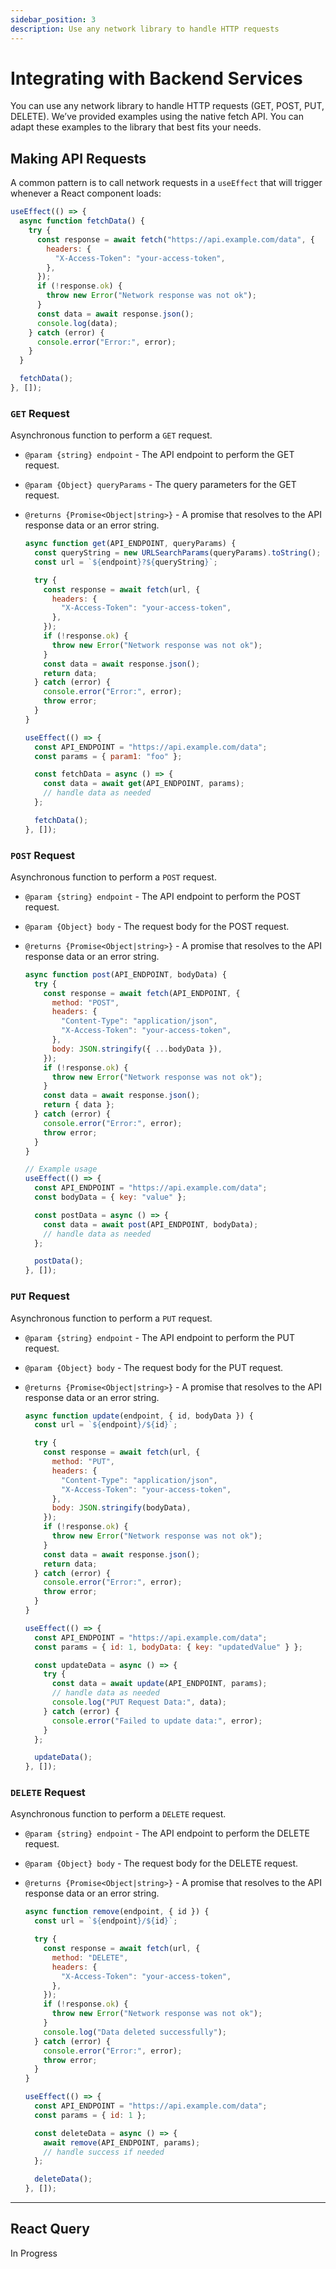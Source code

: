 ```yaml
---
sidebar_position: 3
description: Use any network library to handle HTTP requests
---
```


# Integrating with Backend Services

You can use any network library to handle HTTP requests (GET, POST, PUT, DELETE). We’ve provided examples using the native fetch API. You can adapt these examples to the library that best fits your needs.

## Making API Requests

A common pattern is to call network requests in a `useEffect` that will trigger whenever a React component loads:

```jsx
useEffect(() => {
  async function fetchData() {
    try {
      const response = await fetch("https://api.example.com/data", {
        headers: {
          "X-Access-Token": "your-access-token",
        },
      });
      if (!response.ok) {
        throw new Error("Network response was not ok");
      }
      const data = await response.json();
      console.log(data);
    } catch (error) {
      console.error("Error:", error);
    }
  }

  fetchData();
}, []);
```

### `GET` Request
Asynchronous function to perform a `GET` request.
- `@param {string} endpoint` - The API endpoint to perform the GET request.
- `@param {Object} queryParams` - The query parameters for the GET request.
- `@returns {Promise<Object|string>}` - A promise that resolves to the API response data or an error string.

    ```js
    async function get(API_ENDPOINT, queryParams) {
      const queryString = new URLSearchParams(queryParams).toString();
      const url = `${endpoint}?${queryString}`;

      try {
        const response = await fetch(url, {
          headers: {
            "X-Access-Token": "your-access-token",
          },
        });
        if (!response.ok) {
          throw new Error("Network response was not ok");
        }
        const data = await response.json();
        return data;
      } catch (error) {
        console.error("Error:", error);
        throw error;
      }
    }

    useEffect(() => {
      const API_ENDPOINT = "https://api.example.com/data";
      const params = { param1: "foo" };

      const fetchData = async () => {
        const data = await get(API_ENDPOINT, params);
        // handle data as needed
      };

      fetchData();
    }, []);
    ```

### `POST` Request

Asynchronous function to perform a `POST` request.
- `@param {string} endpoint` - The API endpoint to perform the POST request.
- `@param {Object} body` - The request body for the POST request.
- `@returns {Promise<Object|string>}` - A promise that resolves to the API response data or an error string.

    ```jsx
    async function post(API_ENDPOINT, bodyData) {
      try {
        const response = await fetch(API_ENDPOINT, {
          method: "POST",
          headers: {
            "Content-Type": "application/json",
            "X-Access-Token": "your-access-token",
          },
          body: JSON.stringify({ ...bodyData }),
        });
        if (!response.ok) {
          throw new Error("Network response was not ok");
        }
        const data = await response.json();
        return { data };
      } catch (error) {
        console.error("Error:", error);
        throw error;
      }
    }

    // Example usage
    useEffect(() => {
      const API_ENDPOINT = "https://api.example.com/data";
      const bodyData = { key: "value" };

      const postData = async () => {
        const data = await post(API_ENDPOINT, bodyData);
        // handle data as needed
      };

      postData();
    }, []);
    ```

### `PUT` Request

Asynchronous function to perform a `PUT` request.
- `@param {string} endpoint` - The API endpoint to perform the PUT request.
- `@param {Object} body` - The request body for the PUT request.
- `@returns {Promise<Object|string>}` - A promise that resolves to the API response data or an error string.

    ```jsx
    async function update(endpoint, { id, bodyData }) {
      const url = `${endpoint}/${id}`;

      try {
        const response = await fetch(url, {
          method: "PUT",
          headers: {
            "Content-Type": "application/json",
            "X-Access-Token": "your-access-token",
          },
          body: JSON.stringify(bodyData),
        });
        if (!response.ok) {
          throw new Error("Network response was not ok");
        }
        const data = await response.json();
        return data;
      } catch (error) {
        console.error("Error:", error);
        throw error;
      }
    }

    useEffect(() => {
      const API_ENDPOINT = "https://api.example.com/data";
      const params = { id: 1, bodyData: { key: "updatedValue" } };

      const updateData = async () => {
        try {
          const data = await update(API_ENDPOINT, params);
          // handle data as needed
          console.log("PUT Request Data:", data);
        } catch (error) {
          console.error("Failed to update data:", error);
        }
      };

      updateData();
    }, []);
    ```

### `DELETE` Request

Asynchronous function to perform a `DELETE` request.
- `@param {string} endpoint` - The API endpoint to perform the DELETE request.
- `@param {Object} body` - The request body for the DELETE request.
- `@returns {Promise<Object|string>}` - A promise that resolves to the API response data or an error string.

    ```jsx
    async function remove(endpoint, { id }) {
      const url = `${endpoint}/${id}`;

      try {
        const response = await fetch(url, {
          method: "DELETE",
          headers: {
            "X-Access-Token": "your-access-token",
          },
        });
        if (!response.ok) {
          throw new Error("Network response was not ok");
        }
        console.log("Data deleted successfully");
      } catch (error) {
        console.error("Error:", error);
        throw error;
      }
    }

    useEffect(() => {
      const API_ENDPOINT = "https://api.example.com/data";
      const params = { id: 1 };

      const deleteData = async () => {
        await remove(API_ENDPOINT, params);
        // handle success if needed
      };

      deleteData();
    }, []);
    ```
---

## React Query

In Progress
